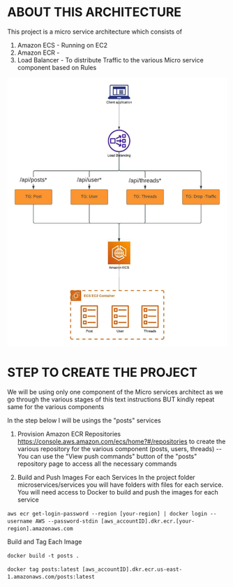 # ABOUT THIS ARCHITECTURE

This project is a micro service architecture which consists of
1. Amazon ECS - Running on EC2
2. Amazon ECR - 
3. Load Balancer -  To distribute Traffic to the various Micro service component based on Rules

![For a little overview, kindly check the architecture diagram](./Micro_Service_Architecture.jpeg)

# STEP TO CREATE THE PROJECT
We will be using only one component of the Micro services architect as we go through
the various stages of this text instructions BUT  kindly repeat same for the various components

In the step below I will be usings the "posts" services

1. Provision Amazon ECR Repositories https://console.aws.amazon.com/ecs/home?#/repositories to create
the various repository for the various component (posts, users, threads)
-- You can use the  "View push commands" button of the "posts" repository page to access all the necessary commands

2. Build and Push Images For each Services
In the project folder microservices/services you will have folders with files for each service.
You will need access to Docker to build and push the images for each service

 ```aws ecr get-login-password --region [your-region] | docker login --username AWS --password-stdin [aws_accountID].dkr.ecr.[your-region].amazonaws.com```

Build and Tag Each Image
<br>

```docker build -t posts .```
<br>

```docker tag posts:latest [aws_accountID].dkr.ecr.us-east-1.amazonaws.com/posts:latest```







